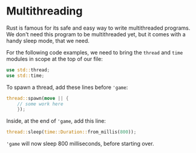 # Multithreading

Rust is famous for its safe and easy way to write multithreaded programs. We don't need this program to be multithreaded yet, but it comes with a handy sleep mode, that we need.

For the following code examples, we need to bring the `thread` and `time` modules in scope at the top of our file:

```rust
use std::thread;
use std::time;
```

To spawn a thread, add these lines before `'game`:

```rust
thread::spawn(move || {
    // some work here
    });
```
Inside, at the end of `'game`, add this line:

```rust
thread::sleep(time::Duration::from_millis(800));
```
`'game` will now sleep 800 milliseconds, before starting over.
